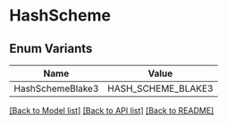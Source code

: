 # HashScheme

## Enum Variants

| Name | Value |
|---- | -----|
| HashSchemeBlake3 | HASH_SCHEME_BLAKE3 |


[[Back to Model list]](../README.md#documentation-for-models) [[Back to API list]](../README.md#documentation-for-api-endpoints) [[Back to README]](../README.md)


